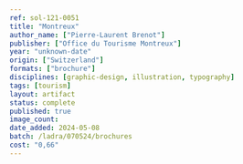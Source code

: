 ```yaml
---
ref: sol-121-0051
title: "Montreux"
author_name: ["Pierre-Laurent Brenot"]
publisher: ["Office du Tourisme Montreux"]
year: "unknown-date"
origin: ["Switzerland"]
formats: ["brochure"]
disciplines: [graphic-design, illustration, typography]
tags: [tourism]
layout: artifact
status: complete
published: true
image_count:
date_added: 2024-05-08
batch: /ladra/070524/brochures
cost: "0,66"
---
```

